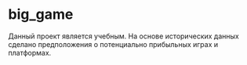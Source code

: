 # big_game
Данный проект является учебным. На основе исторических данных  сделано предположения о потенциально прибыльных играх и платформах.
